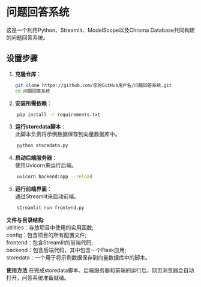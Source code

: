 # 问题回答系统  
  
这是一个利用Python、Streamlit、ModelScope以及Chroma Database共同构建的问题回答系统。  
  
## 设置步骤  
  
1. **克隆仓库**：  
   ```bash  
   git clone https://github.com/您的GitHub用户名/问题回答系统.git  
   cd 问题回答系统
   ```

2. **安装所需依赖**：
```bash
    pip install -r requirements.txt
```
3. **运行storedata脚本**：<br>
此脚本负责将示例数据保存到向量数据库中。
```bash
    python storedata.py
```

4. **启动后端服务器**：<br>
使用Uvicorn来运行后端。
```bash
    uvicorn backend:app --reload
```

5. **运行前端界面**：<br>
通过Streamlit来启动前端。
```bash
    streamlit run frontend.py
```

**文件与目录结构**:<br>
utilities：存放项目中使用的实用函数; <br>
config：包含项目的所有配置文件; <br>
frontend：包含Streamlit的前端代码; <br>
backend：包含后端代码，其中包含一个Flask应用; <br>
storedata：一个用于将示例数据保存到向量数据库中的脚本。<br>

**使用方法**
在完成storedata脚本、后端服务器和前端的运行后，网页浏览器会自动打开，问答系统准备就绪。

